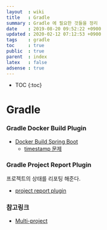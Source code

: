 ```yaml
---
layout  : wiki
title   : Gradle
summary : Gradle 에 필요한 것들을 정리
date    : 2019-08-20 09:52:22 +0900
updated : 2020-02-12 07:12:53 +0900
tags    : gradle
toc     : true
public  : true
parent  : index
latex   : false
adsense : true
---
```

* TOC
{:toc}

# Gradle

### Gradle Docker Build Plugin

* [Docker Build Spring Boot](https://spring.io/guides/gs/spring-boot-docker/)
  * [timestamp 문제](https://github.com/GoogleContainerTools/jib/issues/413)

### Gradle Project Report Plugin

프로젝트의 상태를 리포팅 해준다.

* [project report plugin](https://docs.gradle.org/current/userguide/project_report_plugin.html) 


### 참고링크

* [Multi-project](https://docs.gradle.org/current/userguide/multi_project_builds.html#multi_project_builds)
